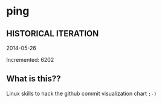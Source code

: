 # ping

## HISTORICAL ITERATION
2014-05-26

Incremented: 6202

## What is this?? 
Linux skills to hack the github commit visualization chart `;-)`
